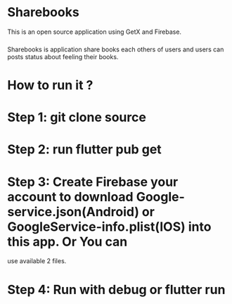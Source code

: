 # Sharebooks
This is an open source application using GetX and Firebase. 
###
Sharebooks is application share books each others of users and users can posts
status about feeling their books.
###
# How to run it ?

# Step 1: git clone source
# Step 2: run flutter pub get
# Step 3: Create Firebase your account to download Google-service.json(Android) or GoogleService-info.plist(IOS) into this app. Or You can 
use available 2 files.
# Step 4: Run with debug or flutter run
